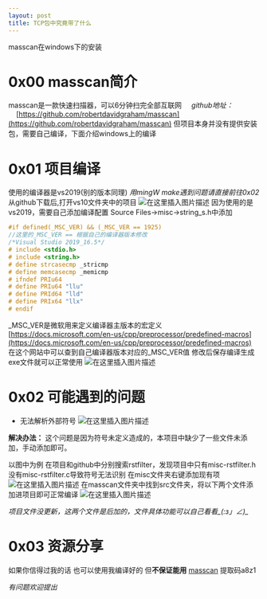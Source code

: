 ```yaml
---
layout: post
title: TCP包中究竟带了什么
---
```


masscan在windows下的安装

# 0x00 masscan简介
masscan是一款快速扫描器，可以6分钟扫完全部互联网
&nbsp;&nbsp;&nbsp;&nbsp;*github地址：*
&nbsp;&nbsp;&nbsp;&nbsp;[https://github.com/robertdavidgraham/masscan](https://github.com/robertdavidgraham/masscan)
但项目本身并没有提供安装包，需要自己编译，下面介绍windows上的编译
# 0x01 项目编译
使用的编译器是vs2019(别的版本同理)
*用mingW make遇到问题请直接前往0x02*
从github下载后,打开vs10文件夹中的项目
![在这里插入图片描述](https://img-blog.csdnimg.cn/20200401112810260.png)
因为使用的是vs2019，需要自己添加编译配置
Source Files->misc->string_s.h中添加
```cpp
#if defined(_MSC_VER) && (_MSC_VER == 1925)		
//这里的_MSC_VER == 根据自己的编译器版本修改
/*Visual Studio 2019_16.5*/
# include <stdio.h>
# include <string.h>
# define strcasecmp _stricmp
# define memcasecmp _memicmp
# ifndef PRIu64
# define PRIu64 "llu"
# define PRId64 "lld"
# define PRIx64 "llx"
# endif
```
_MSC_VER是微软用来定义编译器主版本的宏定义
[https://docs.microsoft.com/en-us/cpp/preprocessor/predefined-macros](https://docs.microsoft.com/en-us/cpp/preprocessor/predefined-macros)
在这个网站中可以查到自己编译器版本对应的_MSC_VER值
修改后保存编译生成exe文件就可以正常使用
![在这里插入图片描述](https://img-blog.csdnimg.cn/20200401115458481.png?x-oss-process=image/watermark,type_ZmFuZ3poZW5naGVpdGk,shadow_10,text_aHR0cHM6Ly9ibG9nLmNzZG4ubmV0L3FxXzM4NTQ3NzQ0,size_16,color_FFFFFF,t_70)
# 0x02 可能遇到的问题

 - 无法解析外部符号
 ![在这里插入图片描述](https://img-blog.csdnimg.cn/20200401114255860.png)

**解决办法：**
这个问题是因为符号未定义造成的，本项目中缺少了一些文件未添加，手动添加即可。

以图中为例 在项目和github中分别搜索rstfilter，发现项目中只有misc-rstfilter.h没有misc-rstfilter.c导致符号无法识别
在misc文件夹右键添加现有项
![在这里插入图片描述](https://img-blog.csdnimg.cn/20200401114934566.png?x-oss-process=image/watermark,type_ZmFuZ3poZW5naGVpdGk,shadow_10,text_aHR0cHM6Ly9ibG9nLmNzZG4ubmV0L3FxXzM4NTQ3NzQ0,size_16,color_FFFFFF,t_70)
在masscan文件夹中找到src文件夹，将以下两个文件添加进项目即可正常编译
![在这里插入图片描述](https://img-blog.csdnimg.cn/20200401115049920.png)

 *项目文件没更新，这两个文件是后加的，文件具体功能可以自己看看_(:з」∠)_*

# 0x03 资源分享
如果你信得过我的话 也可以使用我编译好的 但**不保证能用**
[masscan](https://pan.baidu.com/s/1yp7Q4PXATBFUuejc79IJ4g) 提取码a8z1

*有问题欢迎提出*
